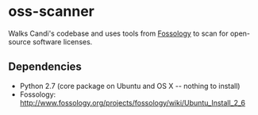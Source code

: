 # oss-scanner

Walks Candi's codebase and uses tools from [Fossology](http://www.fossology.org/projects/fossology) to scan for open-source software licenses.

## Dependencies

- Python 2.7 (core package on Ubuntu and OS X -- nothing to install)
- Fossology: http://www.fossology.org/projects/fossology/wiki/Ubuntu_Install_2_6

